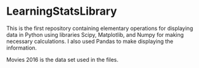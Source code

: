 # LearningStatsLibrary
This is the first repository containing elementary operations for displaying data in Python using libraries Scipy, Matplotlib, and Numpy for making necessary calculations. I also used Pandas to make displaying the information.

Movies 2016 is the data set used in the files. 
